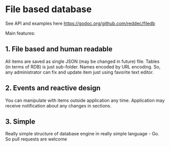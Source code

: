 # File based database

 See API and examples here https://godoc.org/github.com/reddec/filedb

 Main features:

## 1. File based and human readable

 All items are saved as single JSON (may be changed in future) file.
Tables (in terms of RDB) is just sub-folder. Names encoded by URL encoding.
So, any administrator can fix and update item just using favorite text editor.

## 2. Events and reactive design

You can manipulate with items outside application any time. Application may receive notification about any changes in sections.

## 3. Simple

Really simple structure of database engine in really simple language - Go. So pull requests are welcome
